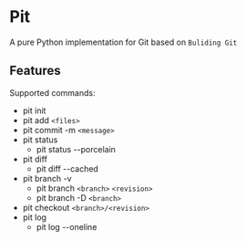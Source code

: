 # Pit

A pure Python implementation for Git based on `Buliding Git`

## Features

Supported commands:
* pit init
* pit add `<files>`
* pit commit -m `<message>`
* pit status
  * pit status --porcelain
* pit diff 
  * pit diff --cached
* pit branch -v
  * pit branch `<branch>` `<revision>`
  * pit branch -D `<branch>`
* pit checkout `<branch>/<revision>`
* pit log
  * pit log --oneline

